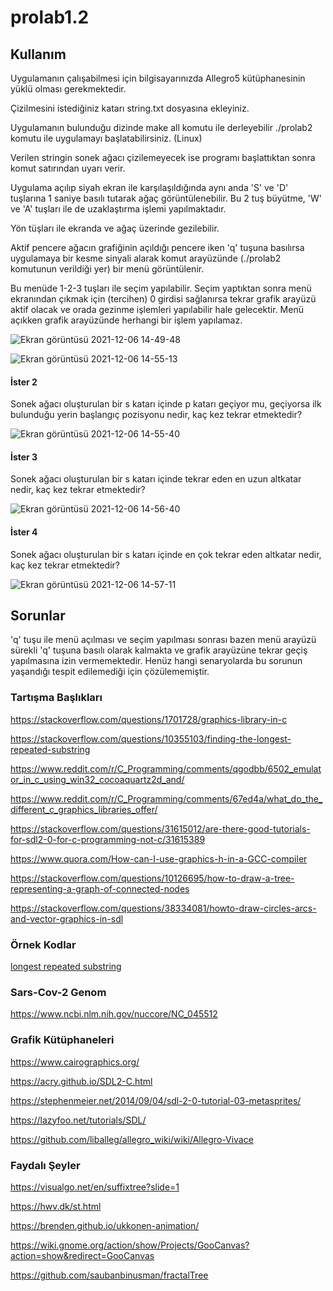 # prolab1.2

## Kullanım 
Uygulamanın çalışabilmesi için bilgisayarınızda Allegro5 kütüphanesinin yüklü olması gerekmektedir.

Çizilmesini istediğiniz katarı string.txt dosyasına ekleyiniz.

Uygulamanın bulunduğu dizinde make all komutu ile derleyebilir ./prolab2 komutu ile uygulamayı başlatabilirsiniz. (Linux)

Verilen stringin sonek ağacı çizilemeyecek ise programı başlattıktan sonra komut satırından uyarı verir.

Uygulama açılıp siyah ekran ile karşılaşıldığında aynı anda 'S' ve 'D' tuşlarına 1 saniye basılı tutarak ağaç görüntülenebilir. Bu 2 tuş büyütme, 'W' ve 'A' tuşları ile de uzaklaştırma işlemi yapılmaktadır.

Yön tüşları ile ekranda ve ağaç üzerinde gezilebilir.

Aktif pencere ağacın grafiğinin açıldığı pencere iken 'q' tuşuna basılırsa uygulamaya bir kesme sinyali alarak komut arayüzünde (./prolab2 komutunun verildiği yer) bir menü görüntülenir.

Bu menüde 1-2-3 tuşları ile seçim yapılabilir. Seçim yaptıktan sonra menü ekranından çıkmak için (tercihen) 0 girdisi sağlanırsa tekrar grafik arayüzü aktif olacak ve orada gezinme işlemleri yapılabilir hale gelecektir. Menü açıkken grafik arayüzünde herhangi bir işlem yapılamaz.

![Ekran görüntüsü 2021-12-06 14-49-48](https://user-images.githubusercontent.com/30952126/144866982-90fc1705-1e6c-474d-ab76-fd0c69f33e93.png)


![Ekran görüntüsü 2021-12-06 14-55-13](https://user-images.githubusercontent.com/30952126/144867074-d79378c9-dc3d-401f-abd6-697849eca699.png)


#### İster 2

Sonek ağacı oluşturulan bir s katarı içinde p katarı geçiyor mu, geçiyorsa ilk bulunduğu yerin başlangıç pozisyonu nedir, kaç kez tekrar etmektedir?

![Ekran görüntüsü 2021-12-06 14-55-40](https://user-images.githubusercontent.com/30952126/144867052-7397c28a-722b-418a-94a3-55c82555a6da.png)

#### İster 3

Sonek ağacı oluşturulan bir s katarı içinde tekrar eden en uzun altkatar nedir, kaç kez tekrar etmektedir?

![Ekran görüntüsü 2021-12-06 14-56-40](https://user-images.githubusercontent.com/30952126/144867136-dc42ded0-7af3-4e0e-a83b-79a5f514fca0.png)

#### İster 4

Sonek ağacı oluşturulan bir s katarı içinde en çok tekrar eden altkatar nedir, kaç kez tekrar etmektedir?

![Ekran görüntüsü 2021-12-06 14-57-11](https://user-images.githubusercontent.com/30952126/144867203-571464bc-e6aa-4f6f-86a3-0f3e87c4a90b.png)

## Sorunlar
'q' tuşu ile menü açılması ve seçim yapılması sonrası bazen menü arayüzü sürekli 'q' tuşuna basılı olarak kalmakta ve grafik arayüzüne tekrar geçiş yapılmasına izin vermemektedir. Henüz hangi senaryolarda bu sorunun yaşandığı tespit edilemediği için çözülememiştir.

### Tartışma Başlıkları
https://stackoverflow.com/questions/1701728/graphics-library-in-c

https://stackoverflow.com/questions/10355103/finding-the-longest-repeated-substring

https://www.reddit.com/r/C_Programming/comments/qgodbb/6502_emulator_in_c_using_win32_cocoaquartz2d_and/

https://www.reddit.com/r/C_Programming/comments/67ed4a/what_do_the_different_c_graphics_libraries_offer/

https://stackoverflow.com/questions/31615012/are-there-good-tutorials-for-sdl2-0-for-c-programming-not-c/31615389

https://www.quora.com/How-can-I-use-graphics-h-in-a-GCC-compiler

https://stackoverflow.com/questions/10126695/how-to-draw-a-tree-representing-a-graph-of-connected-nodes

https://stackoverflow.com/questions/38334081/howto-draw-circles-arcs-and-vector-graphics-in-sdl
### Örnek Kodlar
[longest repeated substring](https://introcs.cs.princeton.edu/java/42sort/LRS.java.html)
### Sars-Cov-2 Genom
https://www.ncbi.nlm.nih.gov/nuccore/NC_045512

### Grafik Kütüphaneleri
https://www.cairographics.org/

https://acry.github.io/SDL2-C.html

https://stephenmeier.net/2014/09/04/sdl-2-0-tutorial-03-metasprites/

https://lazyfoo.net/tutorials/SDL/

https://github.com/liballeg/allegro_wiki/wiki/Allegro-Vivace

### Faydalı Şeyler
https://visualgo.net/en/suffixtree?slide=1

https://hwv.dk/st.html

https://brenden.github.io/ukkonen-animation/

https://wiki.gnome.org/action/show/Projects/GooCanvas?action=show&redirect=GooCanvas

https://github.com/saubanbinusman/fractalTree






